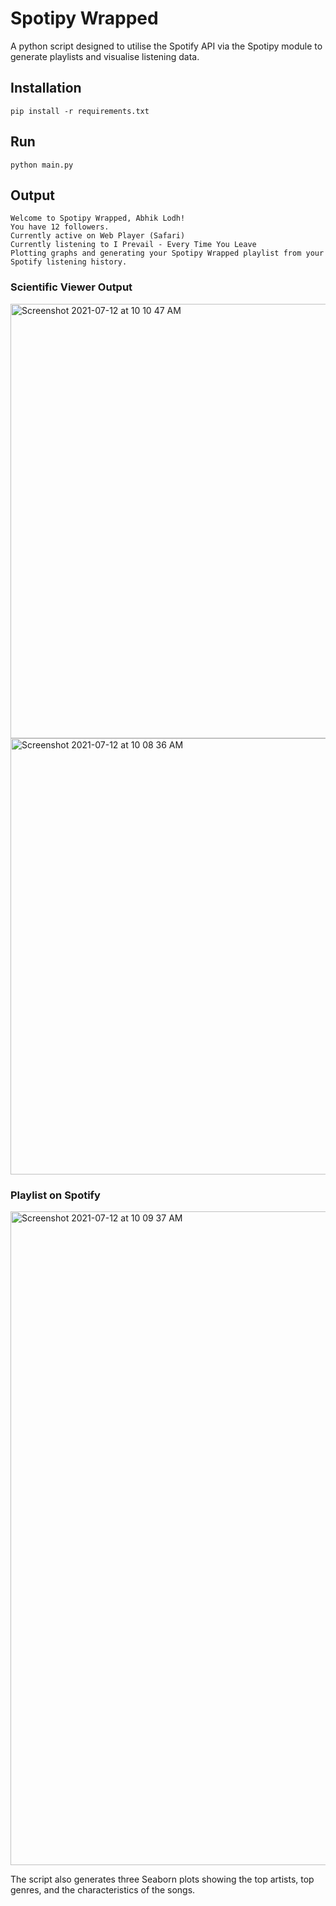 # Spotipy Wrapped
A python script designed to utilise the Spotify API via the Spotipy module to generate playlists and visualise listening data.

## Installation
`pip install -r requirements.txt`
 
 ## Run
 `python main.py`
 
 ## Output
 `Welcome to Spotipy Wrapped, Abhik Lodh!`<br>
  `You have 12 followers.`<br>
  `Currently active on Web Player (Safari)`<br>
  `Currently listening to I Prevail - Every Time You Leave`<br>
  `Plotting graphs and generating your Spotipy Wrapped playlist from your Spotify listening history.`<br>
  
### Scientific Viewer Output
  <img width="695" alt="Screenshot 2021-07-12 at 10 10 47 AM" src="https://user-images.githubusercontent.com/8018018/125232187-ba951a80-e2f9-11eb-9f10-45beff7bef23.png">
  <img width="698" alt="Screenshot 2021-07-12 at 10 08 36 AM" src="https://user-images.githubusercontent.com/8018018/125237551-7e66b780-e303-11eb-8105-9b02ec9290c9.png">

<h3> Playlist on Spotify</h3>
<img width="1046" alt="Screenshot 2021-07-12 at 10 09 37 AM" src="https://user-images.githubusercontent.com/8018018/125232283-e7493200-e2f9-11eb-81a1-e865393d95bc.png">

The script also generates three Seaborn plots showing the top artists, top genres, and the characteristics of the songs. 
